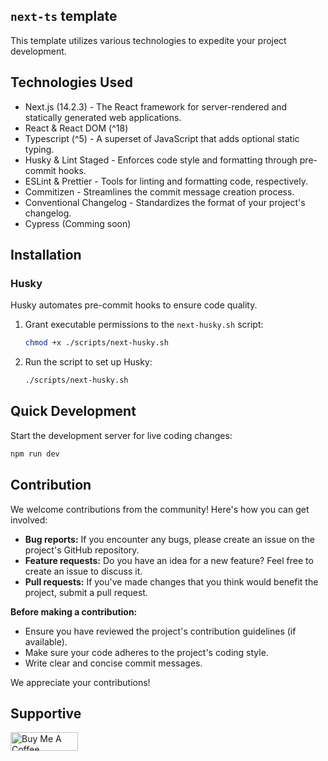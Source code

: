 ## `next-ts` template

This template utilizes various technologies to expedite your project development.

## Technologies Used

- Next.js (14.2.3) - The React framework for server-rendered and statically generated web applications.
- React & React DOM (^18)
- Typescript (^5) - A superset of JavaScript that adds optional static typing.
- Husky & Lint Staged - Enforces code style and formatting through pre-commit hooks.
- ESLint & Prettier - Tools for linting and formatting code, respectively.
- Commitizen - Streamlines the commit message creation process.
- Conventional Changelog - Standardizes the format of your project's changelog.
- Cypress (Comming soon)

## Installation

### Husky

Husky automates pre-commit hooks to ensure code quality.

1. Grant executable permissions to the `next-husky.sh` script:

   ```bash
   chmod +x ./scripts/next-husky.sh
   ```

2. Run the script to set up Husky:

   ```bash
   ./scripts/next-husky.sh
   ```

## Quick Development

Start the development server for live coding changes:

```bash
npm run dev
```

## Contribution

We welcome contributions from the community! Here's how you can get involved:

- **Bug reports:** If you encounter any bugs, please create an issue on the project's GitHub repository.
- **Feature requests:** Do you have an idea for a new feature? Feel free to create an issue to discuss it.
- **Pull requests:** If you've made changes that you think would benefit the project, submit a pull request.

**Before making a contribution:**

- Ensure you have reviewed the project's contribution guidelines (if available).
- Make sure your code adheres to the project's coding style.
- Write clear and concise commit messages.

We appreciate your contributions!

## Supportive

<a href="https://www.buymeacoffee.com/maemreyo" target="_blank"><img src="https://cdn.buymeacoffee.com/buttons/v2/default-yellow.png" alt="Buy Me A Coffee" style="height: 30px !important;width: 108px !important;" ></a>